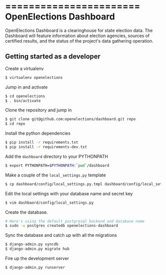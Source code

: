=======================
OpenElections Dashboard
=======================

OpenElections Dashboard is a clearinghouse for state election data.
The Dashboard will feature information about election agencies, sources of certified
results, and the status of the project's data gathering operation.

Getting started as a developer
------------------------------

Create a virtualenv 

```bash
$ virtualenv openelections
```

Jump in and activate

```bash
$ cd openelections
$ . bin/activate
```

Clone the repository and jump in

```bash
$ git clone git@github.com:openelections/dashboard.git repo
$ cd repo
```

Install the python dependencies

```bash
$ pip install -r requirements.txt
$ pip install -r requirements-dev.txt
```

Add the ``dashboard`` directory to your PYTHONPATH

```bash
$ export PYTHONPATH=$PYTHONPATH:`pwd`/dashboard
```

Make a couple of the ``local_settings.py`` template

```bash
$ cp dashboard/config/local_settings.py.tmpl dashboard/config/local_settings.py
```

Edit the local settings with your database name and secret key

```bash
$ vim dashbaord/config/local_settings.py
```

Create the database.

```bash
# Here's using the default postgresql backend and database name
$ sudo -u postgres createdb openelections-dashboard
```

Sync the database and catch up with all the migrations

```bash
$ django-admin.py syncdb
$ django-admin.py migrate hub
```

Fire up the development server

```bash
$ django-admin.py runserver
```
